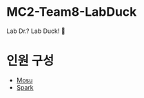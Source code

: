 # MC2-Team8-LabDuck
Lab Dr.? Lab Duck! 🦆

# 인원 구성

* [Mosu](https://github.com/chongin12)
* [Spark](https://github.com/swpark95) 
